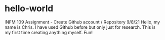 # hello-world
INFM 109 Assignment - Create Github account / Repository 9/8/21
Hello, my name is Chris. I have used Github before but only just for research. This is my first time creating anything myself. Fun!
